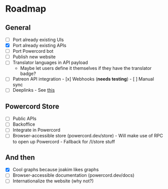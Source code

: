 # Roadmap
## General
 - [ ] Port already existing UIs
 - [x] Port already existing APIs
 - [ ] Port Powercord bot
 - [ ] Publish new website
 - [ ] Translator languages in API payload
    - Maybe let users define it themselves if they have the translator badge?
 - [ ] Patreon API integration
       - [x] Webhooks (**needs testing**)
       - [ ] Manual sync
 - [ ] Deeplinks
       - See [this](https://github.com/powercord-org/powercord/blob/v2-dev/src/Powercord/plugins/pc-moduleManager/deeplinks.js)

## Powercord Store
 - [ ] Public APIs
 - [ ] Backoffice
 - [ ] Integrate in Powercord
 - [ ] Browser-accessible store (powercord.dev/store)
       - Will make use of RPC to open up Powercord
       - Fallback for /l/store stuff

## And then
 - [x] Cool graphs because joakim likes graphs
 - [ ] Browser-accessible documentation (powercord.dev/docs)
 - [ ] Internationalize the website (why not?)
